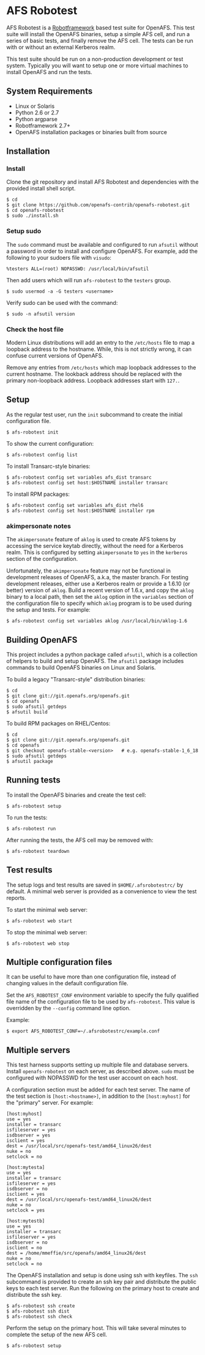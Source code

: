 # AFS Robotest

AFS Robotest is a [Robotframework][1] based test suite for OpenAFS. This test
suite will install the OpenAFS binaries, setup a simple AFS cell, and run a
series of basic tests, and finally remove the AFS cell.  The tests can be run
with or without an external Kerberos realm.

This test suite should be run on a non-production development or test system.
Typically you will want to setup one or more virtual machines to install
OpenAFS and run the tests.

[1]: http://robotframework.org/

## System Requirements

* Linux or Solaris
* Python 2.6 or 2.7
* Python argparse
* Robotframework 2.7+
* OpenAFS installation packages or binaries built from source

## Installation

### Install

Clone the git repository and install AFS Robotest and dependencies with the
provided install shell script.

    $ cd
    $ git clone https://github.com/openafs-contrib/openafs-robotest.git
    $ cd openafs-robotest
    $ sudo ./install.sh

### Setup sudo

The `sudo` command must be available and configured to run `afsutil` without a
password in order to install and configure OpenAFS. For example, add the
following to your sudoers file with `visudo`:

    %testers ALL=(root) NOPASSWD: /usr/local/bin/afsutil

Then add users which will run `afs-robotest` to the `testers` group.

    $ sudo usermod -a -G testers <username>

Verify sudo can be used with the command:

    $ sudo -n afsutil version

### Check the host file

Modern Linux distributions will add an entry to the `/etc/hosts` file to map a
loopback address to the hostname.  While, this is not strictly wrong, it can
confuse current versions of OpenAFS.

Remove any entries from `/etc/hosts` which map loopback addresses to the
current hostname.  The lookback address should be replaced with the primary
non-loopback address.  Loopback addresses start with `127.`.

## Setup

As the regular test user, run the `init` subcommand to create the initial
configuration file.

    $ afs-robotest init

To show the current configuration:

    $ afs-robotest config list

To install Transarc-style binaries:

    $ afs-robotest config set variables afs_dist transarc
    $ afs-robotest config set host:$HOSTNAME installer transarc

To install RPM packages:

    $ afs-robotest config set variables afs_dist rhel6
    $ afs-robotest config set host:$HOSTNAME installer rpm

### akimpersonate notes

The `akimpersonate` feature of `aklog` is used to create AFS tokens by
accessing the service keytab directly, without the need for a Kerberos realm.
This is configured by setting `akimpersonate` to `yes` in the `kerberos`
section of the configuration.

Unfortunately, the `akimpersonate` feature may not be functional in
development releases of OpenAFS, a.k.a, the master branch.  For testing
development releases, either use a Kerberos realm or provide a 1.6.10 (or
better) version of `aklog`.  Build a recent version of 1.6.x, and copy the
`aklog` binary to a local path, then set the `aklog` option in the `variables`
section of the configuration file to specify which `aklog` program is to be
used during the setup and tests. For example:

    $ afs-robotest config set variables aklog /usr/local/bin/aklog-1.6

## Building OpenAFS

This project includes a python package called `afsutil`, which is a collection
of helpers to build and setup OpenAFS.  The `afsutil` package includes commands
to build OpenAFS binaries on Linux and Solaris.

To build a legacy "Transarc-style" distribution binaries:

    $ cd
    $ git clone git://git.openafs.org/openafs.git
    $ cd openafs
    $ sudo afsutil getdeps
    $ afsutil build

To build RPM packages on RHEL/Centos:

    $ cd
    $ git clone git://git.openafs.org/openafs.git
    $ cd openafs
    $ git checkout openafs-stable-<version>   # e.g. openafs-stable-1_6_18
    $ sudo afsutil getdeps
    $ afsutil package

## Running tests

To install the OpenAFS binaries and create the test cell:

    $ afs-robotest setup

To run the tests:

    $ afs-robotest run

After running the tests, the AFS cell may be removed with:

    $ afs-robotest teardown

## Test results

The setup logs and test results are saved in `$HOME/.afsrobotestrc/` by
default.  A minimal web server is provided as a convenience to view the test
reports.

To start the minimal web server:

    $ afs-robotest web start

To stop the minimal web server:

    $ afs-robotest web stop

## Multiple configuration files

It can be useful to have more than one configuration file, instead of changing
values in the default configuration file.

Set the `AFS_ROBOTEST_CONF` environment variable to specify the fully qualified
file name of the configuration file to be used by `afs-robotest`.  This value
is overridden by the `--config` command line option.

Example:

    $ export AFS_ROBOTEST_CONF=~/.afsrobotestrc/example.conf

## Multiple servers

This test harness supports setting up multiple file and database servers.
Install `openafs-robotest` on each server, as described above.  `sudo` must be
configured with NOPASSWD for the test user account on each host.

A configuration section must be added for each test server. The name of the
test section is `[host:<hostname>]`, in addition to the `[host:myhost]` for
the "primary" server.  For example:

    [host:myhost]
    use = yes
    installer = transarc
    isfileserver = yes
    isdbserver = yes
    isclient = yes
    dest = /usr/local/src/openafs-test/amd64_linux26/dest
    nuke = no
    setclock = no

    [host:mytesta]
    use = yes
    installer = transarc
    isfileserver = yes
    isdbserver = no
    isclient = yes
    dest = /usr/local/src/openafs-test/amd64_linux26/dest
    nuke = no
    setclock = yes

    [host:mytestb]
    use = yes
    installer = transarc
    isfileserver = yes
    isdbserver = no
    isclient = no
    dest = /home/mmeffie/src/openafs/amd64_linux26/dest
    nuke = no
    setclock = no

The OpenAFS installation and setup is done using ssh with keyfiles. The
`ssh` subcommand is provided to create an ssh key pair and distribute
the public keys to each test server.  Run the following on the primary host to
create and distribute the ssh key.

    $ afs-robotest ssh create
    $ afs-robotest ssh dist
    $ afs-robotest ssh check

Perform the setup on the primary host. This will take several minutes to
complete the setup of the new AFS cell.

    $ afs-robotest setup

